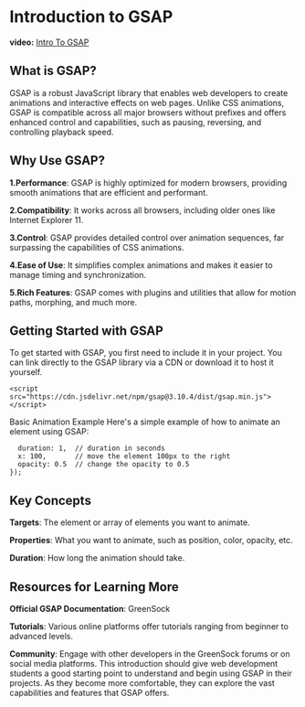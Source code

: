 # Introduction to GSAP

**video:** [Intro To GSAP](https://www.youtube.com/watch?v=M4GCT-2kaoo&t=857s)

## What is GSAP?

GSAP is a robust JavaScript library that enables web developers to create animations and interactive effects on web pages. Unlike CSS animations, GSAP is compatible across all major browsers without prefixes and offers enhanced control and capabilities, such as pausing, reversing, and controlling playback speed.

## Why Use GSAP?
**1.Performance**: GSAP is highly optimized for modern browsers, providing smooth animations that are efficient and performant.

**2.Compatibility**: It works across all browsers, including older ones like Internet Explorer 11.

**3.Control**: GSAP provides detailed control over animation sequences, far surpassing the capabilities of CSS animations.

**4.Ease of Use**: It simplifies complex animations and makes it easier to manage timing and synchronization.
 
**5.Rich Features**: GSAP comes with plugins and utilities that allow for motion paths, morphing, and much more.

## Getting Started with GSAP
To get started with GSAP, you first need to include it in your project. You can link directly to the GSAP library via a CDN or download it to host it yourself.

```<!-- Linking GSAP via CDN -->
<script src="https://cdn.jsdelivr.net/npm/gsap@3.10.4/dist/gsap.min.js"></script>
```

Basic Animation Example
Here's a simple example of how to animate an element using GSAP:


```gsap.to(".yourElement", {
  duration: 1,  // duration in seconds
  x: 100,       // move the element 100px to the right
  opacity: 0.5  // change the opacity to 0.5
});
```


## Key Concepts

**Targets**: The element or array of elements you want to animate.

**Properties**: What you want to animate, such as position, color, opacity, etc.

**Duration**: How long the animation should take.


## Resources for Learning More

**Official GSAP Documentation**: GreenSock

**Tutorials**: Various online platforms offer tutorials ranging from beginner to advanced levels.

**Community**: Engage with other developers in the GreenSock forums or on social media platforms.
This introduction should give web development students a good starting point to understand and begin using GSAP in their projects. As they become more comfortable, they can explore the vast capabilities and features that GSAP offers.
